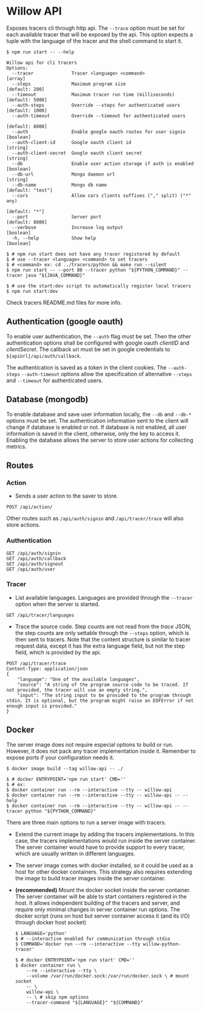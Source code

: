 # Willow API

Exposes tracers cli through http api.
The `--trace` option must be set for each available tracer that will be exposed by the api.
This option expects a tuple with the language of the tracer and the shell command to start it.

```shell
$ npm run start -- --help

Willow api for cli tracers
Options:
  --tracer              Tracer <language> <command>                      [array]
  --steps               Maximum program size                      [default: 200]
  --timeout             Maximum tracer run time (milliseconds)   [default: 5000]
  --auth-steps          Override --steps for authenticated users [default: 1000]
  --auth-timeout        Override --timeout for authenticated users
                                                                 [default: 8000]
  --auth                Enable google oauth routes for user signin     [boolean]
  --auth-client-id      Google oauth client id                          [string]
  --auth-client-secret  Google oauth client secret                      [string]
  --db                  Enable user action storage if auth is enabled  [boolean]
  --db-url              Mongo daemon url                                [string]
  --db-name             Mongo db name                          [default: "test"]
  --cors                Allow cors clients suffixes ("," split) ("*" any)
                                                                  [default: "*"]
  --port                Server port                              [default: 8000]
  --verbose             Increase log output                            [boolean]
  -h, --help            Show help                                      [boolean]

$ # npm run start does not have any tracer registered by default
$ # use --tracer <language> <command> to set tracers
$ # <command> ex: cd ../tracers/python && make run --silent
$ npm run start -- --port 80 --tracer python "${PYTHON_COMMAND}" --tracer java "${JAVA_COMMAND}"

$ # use the start:dev script to automatically register local tracers
$ npm run start:dev
```

Check tracers README.md files for more info.

## Authentication (google oauth)

To enable user authentication, the `--auth` flag must be set.
Then the other authentication options shall be configured with google oauth _clientID_ and _clientSecret_.
The callback uri must be set in google credentials to `${apiUrl}/api/auth/callback`.

The authentication is saved as a token in the client cookies.
The `--auth-steps` `--auth-timeout` options allow the specification of alternative `--steps` and `--timeout` for authenticated users.

## Database (mongodb)

To enable database and save user information locally, the `--db` and `--db-*` options must be set.
The authentication information sent to the client will change if database is enabled or not.
If database is not enabled, all user information is saved in the client, otherwise, only the key to access it.
Enabling the database allows the server to store user actions for collecting metrics.

## Routes

### Action

-   Sends a user action to the saver to store.

```http
POST /api/action/
```

Other routes such as `/api/auth/signin` and `/api/tracer/trace` will also store actions.

### Authentication

```http
GET /api/auth/signin
GET /api/auth/callback
GET /api/auth/signout
GET /api/auth/user
```

### Tracer

-   List available languages. Languages are provided through the `--tracer` option when the server is started.

```http
GET /api/tracer/languages
```

-   Trace the source code.
    Step counts are not read from the _trace_ JSON, the step counts are only settable through the `--steps` option, which is then sent to tracers.
    Note that the content structure is similar to tracer request data, except it has the extra language field, but not the step field, which is provided by the api.

```http
POST /api/tracer/trace
Content-Type: application/json
{
    "language": "One of the available languages",
    "source": "A string of the program source code to be traced. If not provided, the tracer will use an empty string.",
    "input": "The string input to be provided to the program through stdin. It is optional, but the program might raise an EOFError if not enough input is provided."
}
```

## Docker

The server image does not require especial options to build or run.
However, it does not pack any tracer implementation inside it.
Remember to expose ports if your configuration needs it.

```shell
$ docker image build --tag willow-api -- ./

$ # docker ENTRYPOINT='npm run start' CMD=''
$ # ex:
$ docker container run --rm --interactive --tty -- willow-api
$ docker container run --rm --interactive --tty -- willow-api -- --help
$ docker container run --rm --interactive --tty -- willow-api -- --tracer python "${PYTHON_COMMAND}"
```

There are three main options to run a server image with tracers.

-   Extend the current image by adding the tracers implementations.
    In this case, the tracers implementations would run inside the server container.
    The server container would have to provide support to every tracer, which are usually written in different languages.

-   The server image comes with docker installed, so it could be used as a host for other docker containers.
    This strategy also requires extending the image to build tracer images inside the server container.

-   **(recommended)** Mount the docker socket inside the server container.
    The server container will be able to start containers registered in the host.
    It allows independent building of the tracers and server, and require only minimal changes in server container run options.
    The docker script (runs on host but server container access it (and its I/O) through docker host socket)

    ```shell
    $ LANGUAGE='python'
    $ # --interactive enabled for communication through stdio
    $ COMMAND='docker run --rm --interactive --tty willow-python-tracer'

    $ # docker ENTRYPOINT='npm run start' CMD=''
    $ docker container run \
        --rm --interactive --tty \
        --volume /var/run/docker.sock:/var/run/docker.sock \ # mount socket
        -- \
        willow-api \
        -- \ # skip npm options
        --tracer-command "${LANGUAGE}" "${COMMAND}"
    ```
